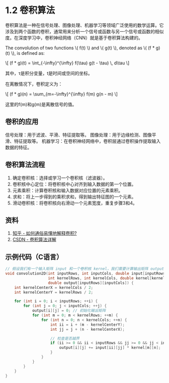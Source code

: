 # 1.2 卷积算法

卷积算法是一种在信号处理、图像处理、机器学习等领域广泛使用的数学运算。它涉及到两个函数的卷积，通常用来分析一个信号或函数与另一个信号或函数的相似度。在深度学习中，卷积神经网络（CNN）就是基于卷积算法构建的。

<script src="https://polyfill.io/v3/polyfill.min.js?features=es6"></script>
<script id="MathJax-script" async src="https://cdn.jsdelivr.net/npm/mathjax@3/es5/tex-mml-chtml.js"></script>

<p>
The convolution of two functions \( f(t) \) and \( g(t) \), denoted as \( (f * g)(t) \), is defined as:
</p>
<p>
\[
        (f * g)(t) = \int_{-\infty}^{\infty} f(\tau) g(t - \tau) \, d\tau
        \]
</p>

其中，τ是积分变量，t是时间或空间的坐标。

在离散情况下，卷积定义为：
<p>
        \[
        (f * g)(n) = \sum_{m=-\infty}^{\infty} f(m) g(n - m)
        \]
    </p>
这里的f(m)和g(m)是离散信号的值。

## 卷积的应用

信号处理：用于滤波、平滑、特征提取等。
图像处理：用于边缘检测、图像平滑、特征提取等。
机器学习：在卷积神经网络中，卷积层通过卷积操作提取输入数据的特征。

## 卷积算法流程

1. 确定卷积核：选择或学习一个卷积核（滤波器）。
2. 卷积核中心定位：将卷积核中心对齐到输入数据的第一个位置。
3. 元素乘积：计算卷积核和输入数据对应位置的元素乘积。
4. 求和：将上一步得到的乘积求和，得到输出特征图的一个元素。
5. 滑动卷积核：将卷积核向右滑动一个元素宽度，重复步骤3和4。

## 资料
1. [知乎 - 如何通俗易懂地解释卷积?](https://www.zhihu.com/question/22298352)
2. [CSDN - 卷积算法详解](https://blog.csdn.net/weixin_43702653/article/details/123776987)

## 示例代码（C语言）

```c
// 假设我们有一个输入矩阵 input 和一个卷积核 kernel，我们需要计算输出矩阵 output。
void convolution2D(int inputRows, int inputCols, double input[inputRows][inputCols], 
                   int kernelRows, int kernelCols, double kernel[kernelRows][kernelCols], 
                   double output[inputRows][inputCols]) {
    int kernelCenterX = kernelCols / 2;
    int kernelCenterY = kernelRows / 2;

    for (int i = 0; i < inputRows; ++i) {
        for (int j = 0; j < inputCols; ++j) {
            output[i][j] = 0; // 初始化输出矩阵
            for (int m = 0; m < kernelRows; ++m) {
                for (int n = 0; n < kernelCols; ++n) {
                    int ii = i + (m - kernelCenterY);
                    int jj = j + (n - kernelCenterX);

                    // 检查是否越界
                    if (ii >= 0 && ii < inputRows && jj >= 0 && jj < inputCols) {
                        output[i][j] += input[ii][jj] * kernel[m][n];
                    }
                }
            }
        }
    }
}
```
